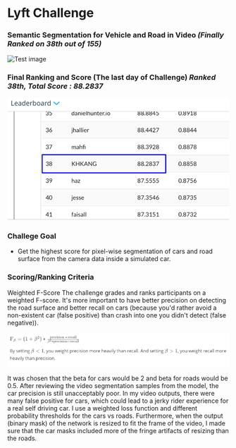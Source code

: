 # Lyft Challenge
### Semantic Segmentation for Vehicle and Road in Video ___(Finally Ranked on 38th out of 155)___
![Test image](https://github.com/KHKANG36/Lyft-Semantic-Segmentation-Challenge/blob/master/data/challenge_result/Main.gif)


### Final Ranking and Score (The last day of Challenge) ___Ranked 38th, Total Score : 88.2837___

![Test image](https://github.com/KHKANG36/Lyft-Semantic-Segmentation-Challenge/blob/master/data/challenge_result/Score.PNG)


### Challege Goal 

- Get the highest score for pixel-wise segmentation of cars and road surface from the camera data inside a simulated car.
 
### Scoring/Ranking Criteria 
Weighted F-Score
The challenge grades and ranks participants on a weighted F-score.
It's more important to have better precision on detecting the road surface and better recall on cars (because you'd rather avoid a non-existent car (false positive) than crash into one you didn't detect (false negative)).

![Test image](https://github.com/KHKANG36/Lyft-Semantic-Segmentation-Challenge/blob/master/data/challenge_result/Fscore.png)

It was chosen that the beta for cars would be 2 and beta for roads would be 0.5.
After reviewing the video segmentation samples from the model, the car precision is still unacceptably poor. In my video outputs, there were many false positive for cars, which could lead to a jerky rider experience for a real self driving car.
I use a weighted loss function and different probability thresholds for the cars vs roads. Furthermore, when the output (binary mask) of the network is resized to fit the frame of the video, I made sure that the car masks included more of the fringe artifacts of resizing than the roads.
